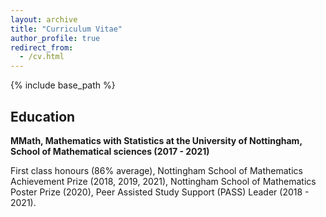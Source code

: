 ```yaml
---
layout: archive
title: "Curriculum Vitae"
author_profile: true
redirect_from:
  - /cv.html
---
```



{% include base_path %}

## Education
**MMath, Mathematics with Statistics at the University of Nottingham, School of Mathematical sciences (2017 - 2021)**

First class honours (86% average),
Nottingham School of Mathematics Achievement Prize (2018, 2019, 2021),
Nottingham School of Mathematics Poster Prize (2020),
Peer Assisted Study Support (PASS) Leader (2018 - 2021).
